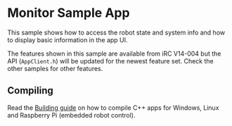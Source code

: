 # Monitor Sample App
This sample shows how to access the robot state and system info and how to display basic information in the app UI.

The features shown in this sample are available from iRC V14-004 but the API (```AppClient.h```) will be updated for the newest feature set. Check the other samples for other features.

## Compiling
Read the [Building guide](../minimal_cpp/BUILDING.md) on how to compile C++ apps for Windows, Linux and Raspberry Pi (embedded robot control).
